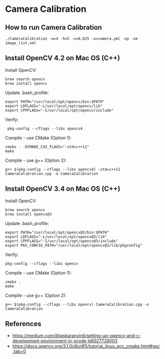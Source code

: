 # Camera Calibration

## How to run Camera Calibration
```
./CameraCalibration -w=4 -h=5 -s=0.025 -o=camera.yml -op -oe image_list.xml
```

## Install OpenCV 4.2 on Mac OS (C++)

Install OpenCV:
```
brew search opencv
brew install opencv
```

Update .bash_profile:
```
export PATH="/usr/local/opt/opencv/bin:$PATH"
export LDFLAGS="-L/usr/local/opt/opencv/lib"
export CPPFLAGS="-I/usr/local/opt/opencv/include"
```

Verify:
```
 pkg-config --cflags --libs opencv4
```

Compile - use CMake (Option 1):
```
cmake . -DCMAKE_CXX_FLAGS="-std=c++11"
make
```

Compile - use g++ (Option 2):
```
g++ $(pkg-config --cflags --libs opencv4) -std=c++11 CameraCalibration.cpp -o CameraCalibration
```

## Install OpenCV 3.4 on Mac OS (C++)

Install OpenCV:
```
brew search opencv
brew install opencv@3
```

Update .bash_profile:
```
export PATH="/usr/local/opt/opencv@3/bin:$PATH"
export LDFLAGS="-L/usr/local/opt/opencv@3/lib"
export CPPFLAGS="-I/usr/local/opt/opencv@3/include"
export PKG_CONFIG_PATH="/usr/local/opt/opencv@3/lib/pkgconfig"
```

Verify:
```
pkg-config --cflags --libs opencv
```

Compile - use CMake (Option 1):
```
cmake .
make
```

Compile - use g++ (Option 2):
```
g++ $(pkg-config --cflags --libs opencv) CameraCalibration.cpp -o CameraCalibration
```

## References
* https://medium.com/@jaskaranvirdi/setting-up-opencv-and-c-development-environment-in-xcode-b6027728003
* https://docs.opencv.org/3.1.0/db/df5/tutorial_linux_gcc_cmake.html#gsc.tab=0






